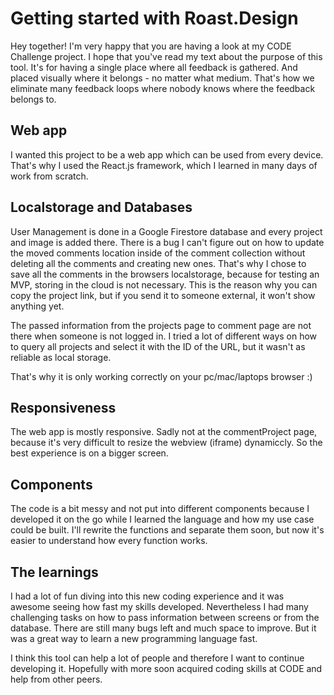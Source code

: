 # Getting started with Roast.Design

Hey together! I'm very happy that you are having a look at my CODE Challenge project.
I hope that you've read my text about the purpose of this tool.
It's for having a single place where all feedback is gathered. And placed visually where it belongs - no matter what medium.
That's how we eliminate many feedback loops where nobody knows where the feedback belongs to.

## Web app

I wanted this project to be a web app which can be used from every device.
That's why I used the React.js framework, which I learned in many days of work from scratch.

## Localstorage and Databases

User Management is done in a Google Firestore database and every project and image is added there.
There is a bug I can't figure out on how to update the moved comments location inside of the comment collection without deleting all the comments and creating new ones.
That's why I chose to save all the comments in the browsers localstorage, because for testing an MVP, storing in the cloud is not necessary.
This is the reason why you can copy the project link, but if you send it to someone external, it won't show anything yet.

The passed information from the projects page to comment page are not there when someone is not logged in.
I tried a lot of different ways on how to query all projects and select it with the ID of the URL, but it wasn't as reliable as local storage.

That's why it is only working correctly on your pc/mac/laptops browser :)

## Responsiveness

The web app is mostly responsive. Sadly not at the commentProject page, because it's very difficult to resize the webview (iframe) dynamiccly.
So the best experience is on a bigger screen.

## Components

The code is a bit messy and not put into different components because I developed it on the go while I learned the language and how my use case could be built.
I'll rewrite the functions and separate them soon, but now it's easier to understand how every function works.

## The learnings

I had a lot of fun diving into this new coding experience and it was awesome seeing how fast my skills developed.
Nevertheless I had many challenging tasks on how to pass information between screens or from the database.
There are still many bugs left and much space to improve. But it was a great way to learn a new programming language fast.

I think this tool can help a lot of people and therefore I want to continue developing it.
Hopefully with more soon acquired coding skills at CODE and help from other peers.
